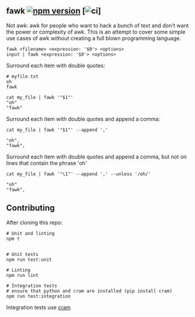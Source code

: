 fawk [![npm version](https://badge.fury.io/js/fawk.svg)](https://badge.fury.io/js/fawk) [![ci](https://travis-ci.org/NickTomlin/fawk.svg?branch=master)]
---

Not awk: awk for people who want to hack a bunch of text and don't want the power or complexity of awk. This is an attempt to cover some simple use cases of awk without creating a full blown programming language.

```shell
fawk <filename> <expression: '$0'> <options>
input | fawk <expression: '$0'> <options>
```

Surround each item with double quotes:

```
# myfile.txt
oh
fawk
```

```
cat my_file | fawk '"$1"'
"oh"
"fawk"
```

Surround each item with double quotes and append a comma:

```
cat my_file | fawk '"$1"' --append ','

"oh",
"fawk",
```

Surround each item with double quotes and append a comma, but not on lines that contain the phrase 'oh'

```
cat my_file | fawk '"\1"' --append ',' --unless '/oh/'

"oh"
"fawk",
```

Contributing
---

After cloning this repo:

```
# Unit and linting
npm t


# Unit tests
npm run test:unit

# Linting
npm run lint

# Integration tests
# ensure that python and cram are installed (pip install cram)
npm run test:integration
```

Integration tests use [cram](https://bitheap.org/cram/)
